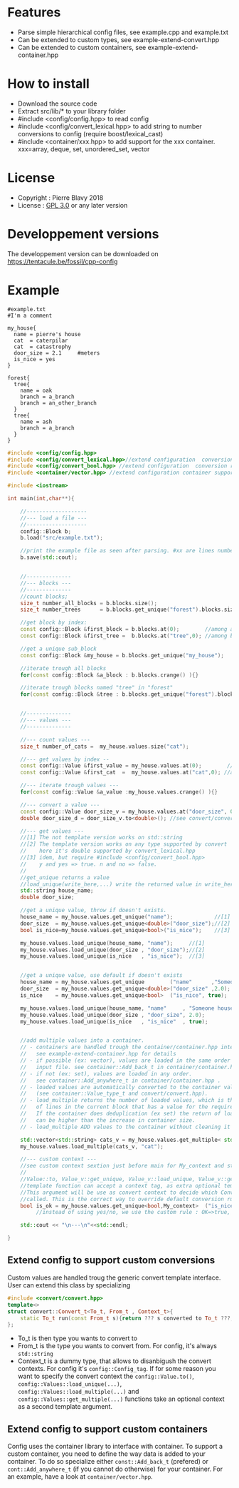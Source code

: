 # Features
* Parse simple hierarchical config files, see example.cpp and example.txt
* Can be extended to custom types, see example-extend-convert.hpp
* Can be extended to custom containers, see example-extend-container.hpp

# How to install
* Download the source code
* Extract src/lib/* to your library folder
* #include <config/config.hpp> to read config
* #include <config/convert_lexical.hpp> to add string to number conversions to config (require boost/lexical_cast)
* #include <container/xxx.hpp> to add support for the xxx container. xxx=array, deque, set, unordered_set, vector

# License
* Copyright : Pierre Blavy 2018
* License : [GPL 3.0](https://www.gnu.org/licenses/lgpl-3.0.txt) or any later version
 
# Developpement versions 
The developpement version can be downloaded on
https://tentacule.be/fossil/cpp-config

# Example
```
#example.txt
#I'm a comment

my_house{
  name = pierre's house
  cat  = caterpilar
  cat  = catastrophy
  door_size = 2.1     #meters
  is_nice = yes
}

forest{
  tree{
    name = oak
    branch = a_branch
    branch = an_other_branch
  }
  tree{
    name = ash
    branch = a_branch
  }  
}
```


```cpp
#include <config/config.hpp>
#include <config/convert_lexical.hpp>//extend configuration  conversion rules, by using boost::lexical_cast for numeric types. NOTE : custom types conversions can be added the same way
#include <config/convert_bool.hpp> //extend configuration  conversion rules, by using yes/no or y/n conversion to true/false ; case insensitive.
#include <container/vector.hpp> //extend configuration container support for loading values into a std::vector, see container folder for a list of supported containers. see container/container.hpp for the full container interface

#include <iostream>

int main(int,char**){

	//-------------------
	//--- load a file ---
	//-------------------
	config::Block b;
	b.load("src/example.txt");

	//print the example file as seen after parsing. #xx are lines numbers from the input file
	b.save(std::cout);


	//--------------
	//--- blocks ---
	//--------------
	//count blocks;
	size_t number_all_blocks = b.blocks.size();
	size_t number_trees      = b.blocks.get_unique("forest").blocks.size("tree");

	//get block by index:
	const config::Block &first_block = b.blocks.at(0);        //among all blocks
	const config::Block &first_tree =  b.blocks.at("tree",0); //among blocks named tree

	//get a unique sub_block
	const config::Block &my_house = b.blocks.get_unique("my_house");

	//iterate trough all blocks
	for(const config::Block &a_block : b.blocks.crange() ){}

	//iterate trough blocks named "tree" in "forest"
	for(const config::Block &tree : b.blocks.get_unique("forest").blocks.crange("tree") ){}


	//--------------
	//--- values ---
	//--------------

	//--- count values ---
	size_t number_of_cats =  my_house.values.size("cat");

	//--- get values by index --
	const config::Value &first_value = my_house.values.at(0);        //among all values in my_house
	const config::Value &first_cat  =  my_house.values.at("cat",0); //among all values named cat in my_house

	//--- iterate trough values ---
	for(const config::Value &a_value :my_house.values.crange() ){}

	//--- convert a value ---
	const config::Value door_size_v = my_house.values.at("door_size", 0);
	double door_size_d = door_size_v.to<double>(); //see convert/convert.hpp

	//--- get values ---
	//[1] The not template version works on std::string
	//[2] The template version works on any type supported by convert
	//    here it's double supported by convert_lexical.hpp
	//[3] idem, but require #include <config/convert_bool.hpp>
	//    y and yes => true. n and no => false.
	//
	//get_unique returns a value
	//load_unique(write_here,...) write the returned value in write_here
	std::string house_name;
	double door_size;

	//get a unique value, throw if doesn't exists.
	house_name = my_house.values.get_unique("name");             //[1]
	door_size  = my_house.values.get_unique<double>("door_size");//[2]
	bool is_nice=my_house.values.get_unique<bool>("is_nice");    //[3]

	my_house.values.load_unique(house_name, "name");     //[1]
	my_house.values.load_unique(door_size , "door_size");//[2]
	my_house.values.load_unique(is_nice   , "is_nice");  //[3]


	//get a unique value, use default if doesn't exists
	house_name = my_house.values.get_unique        ("name"      ,"Someone house");//[1]
	door_size  = my_house.values.get_unique<double>("door_size" ,2.0);            //[2]
	is_nice    = my_house.values.get_unique<bool>  ("is_nice", true);             //[3]

	my_house.values.load_unique(house_name, "name"     , "Someone house");//[1]
	my_house.values.load_unique(door_size , "door_size", 2.0);            //[2]
	my_house.values.load_unique(is_nice   , "is_nice"  , true);           //[3]


	//add multiple values into a container.
	// - containers are handled trough the container/container.hpp interface
	//   see example-extend-container.hpp for details
    // - if possible (ex: vector), values are loaded in the same order as the
	//   input file. see container::Add_back_t in container/container.hpp
	// - if not (ex: set), values are loaded in any order.
	//   see container::Add_anywhere_t in container/container.hpp .
	// - loaded values are automatically converted to the container value type
	//   (see container::Value_type_t and convert/convert.hpp).
    // - load_multiple returns the number of loaded values, which is the number
	//   of lines in the current block that has a value for the required name.
	//   If the container does deduplication (ex set) the return of load_multiple
	//   can be higher than the increase in container size.
	// - load_multiple ADD values to the container without cleaning it first.

	std::vector<std::string> cats_v = my_house.values.get_multiple< std::vector<std::string> >("cat");
	my_house.values.load_multiple(cats_v, "cat");

	//--- custom context ---
	//see custom context sextion just before main for My_context and string to bool conversion definition
	//
	//Value::to, Value_v::get_unique, Value_v::load_unique, Value_v::get_multiple, Value_v::load_multiple
	//template function can accept a context tag, as extra optional template argument.
	//This argument will be use as convert context to decide which Convert_t implementation should be
	//called. This is the correct way to override default conversion rules.
	bool is_ok = my_house.values.get_unique<bool,My_context>  ("is_nice", false);
	     //instead of using yes/no, we use the custom rule : OK=>true, everything else => false

	std::cout << "\n---\n"<<std::endl;

}

```

## Extend config to support custom conversions
Custom values are handled troug the generic convert template interface. User can extend this class by specializing 
```cpp
#include <convert/convert.hpp>
template<>
struct convert::Convert_t<To_t, From_t , Context_t>{
	static To_t run(const From_t s){return ??? s converted to To_t ???;}
};
```
- To_t is then type you wants to convert to
- From_t is the type you wants to convert from. For config, it's always `std::string`
- Context_t is a dummy type, that allows to disanbigush the convert contexts. For config it's `config::Config_tag`. If for some reason you want to specify the convert context the `config::Value.to()`, `config::Values::load_unique(...)`, `config::Values::load_multiple(...)` and `config::Values::get_multiple(...)` functions take an optional context as a second template argument.


## Extend config to support custom containers
Config uses the container library to interface with container. To support a custom container, you need to define the way data is added to your container. To do so specialize either `const::Add_back_t` (prefered) or `cont::Add_anywhere_t` (if you cannot do otherwise) for your container. For an example, have a look at `container/vector.hpp`.



